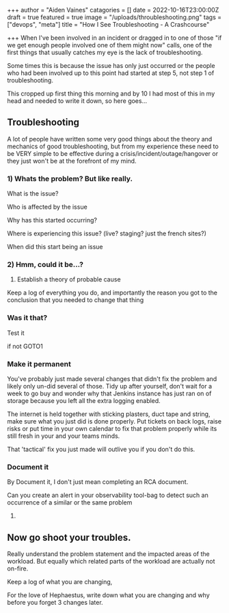 +++
author = "Aiden Vaines"
catagories = []
date = 2022-10-16T23:00:00Z
draft = true
featured = true
image = "/uploads/throubleshooting.png"
tags = ["devops", "meta"]
title = "How I See Troubleshooting - A Crashcourse"

+++
When I've been involved in an incident or dragged in to one of those "if we get enough people involved one of them might now" calls, one of the first things that usually catches my eye is the lack of troubleshooting.

Some times this is because the issue has only just occurred or the people who had been involved up to this point had started at step 5, not step 1 of troubleshooting.

This cropped up first thing this morning and by 10 I had most of this in my head and needed to write it down, so here goes...

## Troubleshooting

A lot of people have written some very good things about the theory and mechanics of good troubleshooting, but from my experience these need to be VERY simple to be effective during a crisis/incident/outage/hangover or they just won't be at the forefront of my mind.

### 1) Whats the problem? But like really.

What is the issue?

Who is affected by the issue

Why has this started occurring?

Where is experiencing this issue? (live? staging? just the french sites?)

When did this start being an issue

### 2) Hmm, could it be...?

1. Establish a theory of probable cause

Keep a log of everything you do, and importantly the reason you got to the conclusion that you needed to change that thing

### Was it that?

Test it

if not GOTO1

### Make it permanent

You've probably just made several changes that didn't fix the problem and likely only un-did several of those. Tidy up after yourself, don't wait for a week to go buy and wonder why that Jenkins instance has just ran on of storage because you left all the extra logging enabled.

The internet is held together with sticking plasters, duct tape and string, make sure what you just did is done properly. Put tickets on back logs, raise risks or put time in your own calendar to fix that problem properly while its still fresh in your and your teams minds.

That 'tactical' fix you just made will outlive you if you don't do this.

### Document it

By Document it, I don't just mean completing an RCA document.

Can you create an alert in your observability tool-bag to detect such an occurrence of a similar or the same problem

1. 

## Now go shoot your troubles.

Really understand the problem statement and the impacted areas of the workload. But equally which related parts of the workload are actually not on-fire.

Keep a log of what you are changing,

For the love of Hephaestus, write down what you are changing and why before you forget 3 changes later.